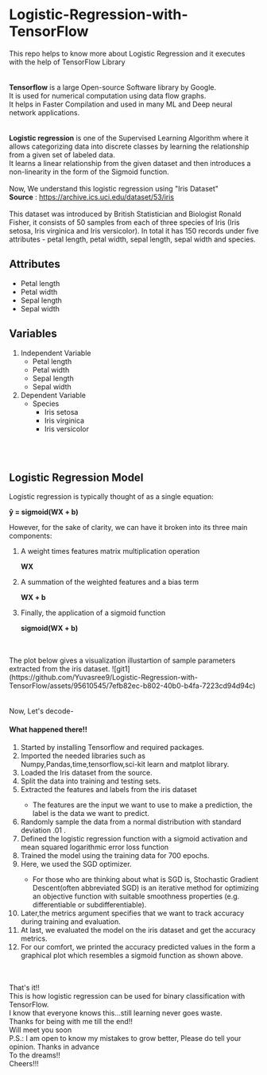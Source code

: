 # Logistic-Regression-with-TensorFlow
This repo helps to know more about Logistic Regression and it executes with the help of TensorFlow Library <br><br><br>
<b>Tensorflow</b> is a large Open-source Software library by Google.
<br>It is used for numerical computation using data flow graphs.
<br>It helps in Faster Compilation and used in many ML and Deep neural network applications.
<br><br><br>
<b>Logistic regression</b> is one of the Supervised Learning Algorithm where it allows categorizing data into discrete classes by learning the relationship from a given set of labeled data.<br> It learns a linear relationship from the given dataset and then introduces a non-linearity in the form of the Sigmoid function. 
<br><br>
Now, We understand this logistic regression using "Iris Dataset"
<br> <b>Source</b> : https://archive.ics.uci.edu/dataset/53/iris
<br><br>
This dataset was introduced by British Statistician and Biologist Ronald Fisher, it consists of 50 samples from each of three species of Iris (Iris setosa, Iris virginica and Iris versicolor). In total it has 150 records under five attributes - petal length, petal width, sepal length, sepal width and species.
<!DOCTYPE html>
<html>

<body>
    <h2>Attributes</h2>
    <ul>
        <li>Petal length</li>
        <li>Petal width</li>
        <li>Sepal length</li>
        <li>Sepal width</li>
    </ul>
    <h2>Variables</h2>
    <ol>
        <li>Independent Variable
            <ul>
                <li>Petal length</li>
                <li>Petal width</li>
                <li>Sepal length</li>
                <li>Sepal width</li>
            </ul>
        </li>
        <li>Dependent Variable
            <ul>
                <li>Species
                    <ul>
                        <li>Iris setosa</li>
                        <li>Iris virginica</li>
                        <li>Iris versicolor</li>
                    </ul>
                </li>
            </ul>
        </li>
    </ol>
</body>
</html>

<br><br>
<!DOCTYPE html>
<html>

<body>
    <h2>Logistic Regression Model</h2>
    <p>Logistic regression is typically thought of as a single equation:</p>
    <p><strong>ŷ = sigmoid(WX + b)</strong></p>
    <p>However, for the sake of clarity, we can have it broken into its three main components:</p>
    <ol>
        <li>A weight times features matrix multiplication operation
            <p><strong>WX</strong></p>
        </li>
        <li>A summation of the weighted features and a bias term
            <p><strong>WX + b</strong></p>
        </li>
        <li>Finally, the application of a sigmoid function
            <p><strong>sigmoid(WX + b)</strong></p>
        </li>
    </ol>

</body>
</html>
<br><br>
The plot below gives a visualization illustartion of sample parameters extracted from the iris dataset. 
![git1](https://github.com/Yuvasree9/Logistic-Regression-with-TensorFlow/assets/95610545/7efb82ec-b802-40b0-b4fa-7223cd94d94c)
<br><br><br>
Now, Let's decode-
<h4>What happened there!!</h4>
<body>
    <ol>
        <li>Started by installing Tensorflow and required packages.</li>
        <li>Imported the needed libraries such as Numpy,Pandas,time,tensorflow,sci-kit learn and matplot library.</li>
        <li>Loaded the Iris dataset from the source. </li>
        <li>Split the data into training and testing sets.</li>
        <li>Extracted the features and labels from the iris dataset</li>
        <ul>
            <li>The features are the input we want to use to make a prediction, the label is the data we want to predict.</li></ul>
        <li>Randomly sample the data from a normal distribution with standard deviation .01 .</li>
        <li>Defined the logistic regression function with a sigmoid activation and mean squared logarithmic error loss function</li>
        <li>Trained the model using the training data for 700 epochs.</li> 
        <li>Here, we used the SGD optimizer.</li>
        <ul>
            <li>For those who are thinking about what is SGD is, Stochastic Gradient Descent(often abbreviated SGD) is an iterative method for optimizing an objective function with suitable smoothness properties (e.g. differentiable or subdifferentiable).</li></ul>
        <li>Later,the metrics argument specifies that we want to track accuracy during training and evaluation.</li>
        <li>At last, we evaluated the model on the iris dataset and get the accuracy metrics.</li>
        <li>For our comfort, we printed the accuracy predicted values in the form a graphical plot which resembles a sigmoid function as shown above.</li>
    </ol>
</body>
<br><br>
That's it!!
<br>This is how logistic regression can be used for binary classification with TensorFlow.<br>I know that everyone knows this...still learning never goes waste.<br>Thanks for being with me till the end!!<br> Will meet you soon
            <br>P.S.: I am open to know my mistakes to grow better, Please do tell your opinion. Thanks in advance<br>To the dreams!!<br>Cheers!!!
